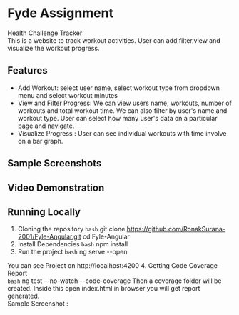# Fyde Assignment
Health Challenge Tracker  
This is a website to track workout activities. User can add,filter,view and visualize the workout progress.  
## Features  
- Add Workout: select user name, select workout type from dropdown menu and select workout minutes
- View and Filter Progress: We can view users name, workouts, number of workouts and total workout time. We can also filter by user's name and workout type. User can select how many user's data on a particular page and navigate.
- Visualize Progress : User can see individual workouts with time involve on a bar graph.
## Sample Screenshots  
## Video Demonstration
## Running Locally
1. Cloning the repository
``bash``
git clone https://github.com/RonakSurana-2001/Fyle-Angular.git
cd Fyle-Angular
2. Install Dependencies
``bash``
npm install
3. Run the project
``bash``
ng serve --open

You can see Project on http://localhost:4200
4. Getting Code Coverage Report  
``bash``
ng test --no-watch --code-coverage
Then a coverage folder will be created. Inside this open index.html in browser you will get report generated.   
Sample Screenshot : 